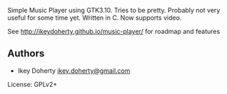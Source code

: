 Simple Music Player using GTK3.10. Tries to be pretty. Probably not very
useful for some time yet. Written in C. Now supports video.

See http://ikeydoherty.github.io/music-player/ for roadmap and features

Authors
----
 * Ikey Doherty <ikey.doherty@gmail.com>

License: GPLv2+
